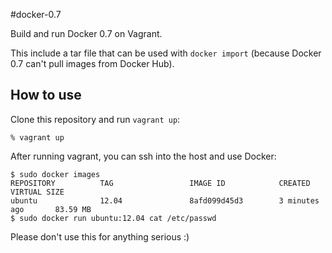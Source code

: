#docker-0.7

Build and run Docker 0.7 on Vagrant.

This include a tar file that can be used with ``docker import`` (because Docker
0.7 can't pull images from Docker Hub).

## How to use

Clone this repository and run ``vagrant up``:

```
% vagrant up
```

After running vagrant, you can ssh into the host and use Docker:

```
$ sudo docker images
REPOSITORY          TAG                 IMAGE ID            CREATED             VIRTUAL SIZE
ubuntu              12.04               8afd099d45d3        3 minutes ago       83.59 MB
$ sudo docker run ubuntu:12.04 cat /etc/passwd
```

Please don't use this for anything serious :)
